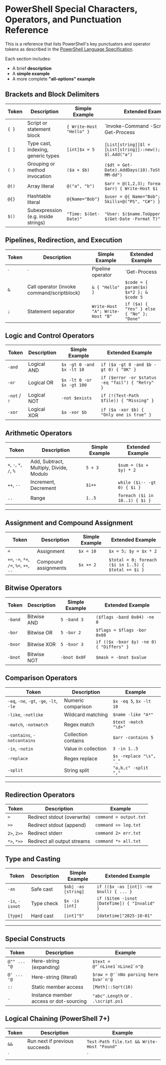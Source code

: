 # PowerShell Special Characters, Operators, and Punctuation Reference

This is a reference that lists PowerShell's key punctuators and operator tokens as described in the [PowerShell Language Specification](https://learn.microsoft.com/en-us/powershell/scripting/lang-spec/chapter-02?view=powershell-7.5).

Each section includes:
- A brief **description**
- A **simple example**
- A more complete **"all-options" example**


## Brackets and Block Delimiters

| Token | Description | Simple Example | Extended Example |
|-------|-------------|----------------|------------------|
| `{ }` | Script or statement block | `{ Write-Host "Hello" }` | `Invoke-Command -ScriptBlock { Get-Process | Where { $_.CPU -gt 100 } }` |
| `[ ]` | Type cast, indexing, generic types | `[int]$x = 5` | `[List[string]]$l = [List[string]]::new(); $l.Add("a")` |
| `( )` | Grouping or method invocation | `($a + $b)` | `($dt = Get-Date).AddDays(10).ToString("yyyy-MM-dd")` |
| `@()` | Array literal | `@("a", "b")` | `$arr = @(1,2,3); foreach ($i in $arr) { Write-Host $i }` |
| `@{}` | Hashtable literal | `@{Name="Bob"}` | `$user = @{ Name="Bob"; Age=40; Skills=@("PS", "C#") }` |
| `$()` | Subexpression (e.g. inside strings) | `"Time: $(Get-Date)"` | `"User: $($name.ToUpper()) at $(Get-Date -Format T)"` |



## Pipelines, Redirection, and Execution

| Token | Description | Simple Example | Extended Example |
|-------|-------------|----------------|------------------|
| `|` | Pipeline operator | `Get-Process | Where { $_.CPU -gt 50 }` | `Get-ChildItem | Sort Length -Descending | Select -First 5` |
| `&` | Call operator (invoke command/scriptblock) | `& { "Hello" }` | `$code = { param($x) $x*2 }; & $code 5` |
| `;` | Statement separator | `Write-Host "A"; Write-Host "B"` | `if ($a) { "Yes" } else { "No" }; "Done"` |



## Logic and Control Operators

| Token | Description | Simple Example | Extended Example |
|-------|-------------|----------------|------------------|
| `-and` | Logical AND | `$x -gt 0 -and $x -lt 10` | `if ($a -gt 0 -and $b -gt 0) { "OK" }` |
| `-or` | Logical OR | `$x -lt 0 -or $x -gt 100` | `if ($error -or $status -eq "fail") { "Retry" }` |
| `-not` / `!` | Logical NOT | `-not $exists` | `if (!(Test-Path $file)) { "Missing" }` |
| `-xor` | Logical XOR | `$a -xor $b` | `if ($a -xor $b) { "Only one is true" }` |


## Arithmetic Operators

| Token | Description | Simple Example | Extended Example |
|-------|-------------|----------------|------------------|
| `+`, `-`, `*`, `/`, `%` | Add, Subtract, Multiply, Divide, Modulo | `5 + 3` | `$sum = ($x + $y) * 2` |
| `++`, `--` | Increment, Decrement | `$i++` | `while ($i-- -gt 0) { $i }` |
| `..` | Range | `1..5` | `foreach ($i in 10..1) { $i }` |

---

## Assignment and Compound Assignment

| Token | Description | Simple Example | Extended Example |
|-------|-------------|----------------|------------------|
| `=` | Assignment | `$x = 10` | `$x = 5; $y = $x * 2` |
| `+=`, `-=`, `*=`, `/=`, `%=`, `++`, `--` | Compound assignments | `$x += 2` | `$total = 0; foreach ($i in 1..5) { $total += $i }` |



## Bitwise Operators

| Token | Description | Simple Example | Extended Example |
|-------|-------------|----------------|------------------|
| `-band` | Bitwise AND | `5 -band 3` | `($flags -band 0x04) -ne 0` |
| `-bor` | Bitwise OR | `5 -bor 2` | `$flags = $flags -bor 0x08` |
| `-bxor` | Bitwise XOR | `5 -bxor 3` | `if (($x -bxor $y) -ne 0) { "Differs" }` |
| `-bnot` | Bitwise NOT | `-bnot 0x0F` | `$mask = -bnot $value` |



## Comparison Operators

| Token | Description | Example |
|-------|-------------|---------|
| `-eq`, `-ne`, `-gt`, `-ge`, `-lt`, `-le` | Numeric comparison | `$x -eq 5`, `$x -lt 10` |
| `-like`, `-notlike` | Wildcard matching | `$name -like "A*"` |
| `-match`, `-notmatch` | Regex match | `$text -match "\d+"` |
| `-contains`, `-notcontains` | Collection contains | `$arr -contains 5` |
| `-in`, `-notin` | Value in collection | `3 -in 1..5` |
| `-replace` | Regex replace | `$s -replace "\s", "_"` |
| `-split` | String split | `"a,b,c" -split ","` |

---

## Redirection Operators

| Token | Description | Example |
|-------|-------------|---------|
| `>` | Redirect stdout (overwrite) | `command > output.txt` |
| `>>` | Redirect stdout (append) | `command >> log.txt` |
| `2>`, `2>>` | Redirect stderr | `command 2> err.txt` |
| `*>`, `*>>` | Redirect all output streams | `command *> all.txt` |



## Type and Casting

| Token | Description | Simple Example | Extended Example |
|-------|-------------|----------------|------------------|
| `-as` | Safe cast | `$obj -as [string]` | `if (($x -as [int]) -ne $null) { ... }` |
| `-is`, `-isnot` | Type check | `$x -is [int]` | `if ($item -isnot [DateTime]) { "Invalid" }` |
| `[type]` | Hard cast | `[int]"5"` | `[datetime]"2025-10-01"` |

---

## Special Constructs

| Token | Description | Example |
|-------|-------------|---------|
| `@"" ... "@` | Here-string (expanding) | `` $text = @"`nLine1`nLine2`n"@ `` |
| `@' ... '@` | Here-string (literal) | `` $raw = @'`nNo parsing here $var`n'@ `` |
| `::` | Static member access | `[Math]::Sqrt(16)` |
| `.` | Instance member access or dot-sourcing | `"abc".Length` or `. .\script.ps1` |



## Logical Chaining (PowerShell 7+)

| Token | Description | Example |
|-------|-------------|---------|
| `&&` | Run next if previous succeeds | `Test-Path file.txt && Write-Host "Found"` |
| `||` | Run next if previous fails | `Test-Path missing.txt || New-Item missing.txt` |


